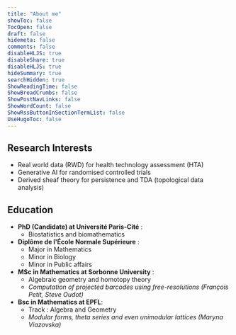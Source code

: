 ```yaml
---
title: "About me"
showToc: false
TocOpen: false
draft: false
hidemeta: false
comments: false
disableHLJS: true
disableShare: true
disableHLJS: true
hideSummary: true
searchHidden: true
ShowReadingTime: false
ShowBreadCrumbs: false
ShowPostNavLinks: false
ShowWordCount: false
ShowRssButtonInSectionTermList: false
UseHugoToc: false
---
```



## Research Interests
- Real world data (RWD) for health technology assessment (HTA) 
- Generative AI for randomised controlled trials
- Derived sheaf theory for persistence and TDA (topological data analysis)

## Education
- __PhD (Candidate) at Université Paris-Cité__ : 
    - Biostatistics and biomathematics
- __Diplôme de l'École Normale Supérieure__ : 
    - Major in Mathematics
    - Minor in Biology
    - Minor in Public affairs
- __MSc in Mathematics at Sorbonne University__ :
    - Algebraic geometry and homotopy theory
    - _Computation of projected barcodes using free-resolutions (François Petit, Steve Oudot)_
- __Bsc in Mathematics at EPFL__:
    - Track : Algebra and Geometry
    - _Modular forms, theta series and even unimodular lattices (Maryna Viazovska)_